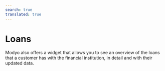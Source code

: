 ```yaml
---
search: true
translated: true
---
```


# Loans

Modyo also offers a widget that allows you to see an overview of the loans that a customer has with the financial institution, in detail and with their updated data.

<iframe id="widgetFrame" src="https://widgets.modyo.com/personas/retail-loans" width="100%"  frameBorder="0" style="visibility:hidden;overflow:auto;margin-top:20px;"/>

| Functionality | Description |
|:-----|:-----|
| Simulate your personal loan | Allow each client to simulate a personal loan. To do this, use the loans widget to simulate and later being their loan application. |
| Simulate your mortgage | Allows you to simulate the mortgage loan to be applied for. To do so, you will be referred to the mortgage loan widget where you will be able to see the different options that the financial institution can offer. |
| Loan details | The client can see their loan details, in addition to the outstanding balance owed to the institution, the payment dates and the current fee to be paid. |
| Mortgage details | Shows details of the mortgage loan applied for, a graph of what is owed and the value of the next installment to be paid. |
| Make a Payment | Corresponds to the payment functionality.<br><br> Both full and partial payments can be made.<br><br> Clicking this button will take you to the payment widget, where you can select your payment options. |

- Simulate your personal loan: Allows you to simulate personal loans. To do so, you can use the loan widget to create the simulation and then begin a loan application.

- Simulate your mortgage: Allows you to simulate a mortgage that customers can apply for. To do this, use the mortgage widget to access the different mortgage options available from your financial institution.

- Personal Loan: Customers can see their loan details, in addition to the outstanding balance owed to your institution, their payment dates, and the current installment to be paid.

- Mortgage Loan: Shows the details of the requested mortgage, a graph detailing what is owed, and the value of the next installment to be paid.


<script>

  export default {
    mounted() {

      function setIframeHeightCO(id, ht) {
          var ifrm = document.getElementById(id);
          if(ifrm) {
            ifrm.style.visibility = 'hidden';
            // some IE versions need a bit added or scrollbar appears
            ifrm.style.height = ht + 4 + "px";
            ifrm.style.visibility = 'visible';
          }
      }


      // iframed document sends its height using postMessage
      function handleDocHeightMsg(e) {
          // check origin
          if ( e.origin === 'https://widgets.modyo.com' ) {
              // parse data
              var data = JSON.parse( e.data );

              console.log('data:', data)
              // check data object
              if ( data['docHeight'] ) {
                  setIframeHeightCO( 'widgetFrame', data['docHeight'] );
              } else {
                  setIframeHeightCO( 'widgetFrame', 700 );
              }
          }
      }

      // assign message handler
      if ( window.addEventListener ) {
          window.addEventListener('message', handleDocHeightMsg, false);
      }
    }
  }

</script>
